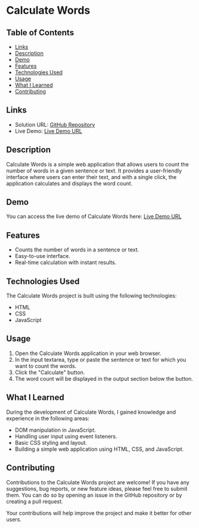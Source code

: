 # Calculate Words

## Table of Contents

- [Links](#links)
- [Description](#description)
- [Demo](#demo)
- [Features](#features)
- [Technologies Used](#technologies-used)
- [Usage](#usage)
- [What I Learned](#what-i-learned)
- [Contributing](#contributing)

## Links

- Solution URL: [GitHub Repository](https://github.com/aruntutter/calculate-words)
- Live Demo: [Live Demo URL](https://aruntutter.github.io/calculate-words/)

## Description

Calculate Words is a simple web application that allows users to count the number of words in a given sentence or text. It provides a user-friendly interface where users can enter their text, and with a single click, the application calculates and displays the word count.

## Demo

You can access the live demo of Calculate Words here: [Live Demo URL](https://voluble-hotteok-4b7a2c.netlify.app)

## Features

- Counts the number of words in a sentence or text.
- Easy-to-use interface.
- Real-time calculation with instant results.

## Technologies Used

The Calculate Words project is built using the following technologies:

- HTML
- CSS
- JavaScript

## Usage

1. Open the Calculate Words application in your web browser.
2. In the input textarea, type or paste the sentence or text for which you want to count the words.
3. Click the "Calculate" button.
4. The word count will be displayed in the output section below the button.

## What I Learned

During the development of Calculate Words, I gained knowledge and experience in the following areas:

- DOM manipulation in JavaScript.
- Handling user input using event listeners.
- Basic CSS styling and layout.
- Building a simple web application using HTML, CSS, and JavaScript.

## Contributing

Contributions to the Calculate Words project are welcome! If you have any suggestions, bug reports, or new feature ideas, please feel free to submit them. You can do so by opening an issue in the GitHub repository or by creating a pull request.

Your contributions will help improve the project and make it better for other users.
